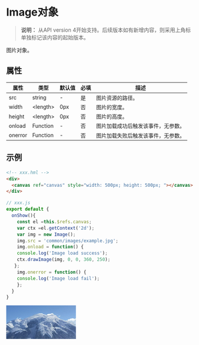 # Image对象

>  **说明：**
>  从API version 4开始支持。后续版本如有新增内容，则采用上角标单独标记该内容的起始版本。

图片对象。


## 属性

| 属性      | 类型             | 默认值  | 必填   | 描述                |
| ------- | -------------- | ---- | ---- | ----------------- |
| src     | string         | -    | 是    | 图片资源的路径。          |
| width   | &lt;length&gt; | 0px  | 否    | 图片的宽度。            |
| height  | &lt;length&gt; | 0px  | 否    | 图片的高度。            |
| onload  | Function       | -    | 否    | 图片加载成功后触发该事件，无参数。 |
| onerror | Function       | -    | 否    | 图片加载失败后触发该事件，无参数。 |


## 示例

```html
<!-- xxx.hml -->
<div>
  <canvas ref="canvas" style="width: 500px; height: 500px; "></canvas>
</div>
```

```js
// xxx.js
export default {
  onShow(){
    const el =this.$refs.canvas;
    var ctx =el.getContext('2d');  
    var img = new Image();
    img.src = 'common/images/example.jpg';
    img.onload = function() {
    console.log('Image load success');
    ctx.drawImage(img, 0, 0, 360, 250);
   };
    img.onerror = function() {
    console.log('Image load fail');
    };
  }
}
```


![zh-cn_image_0000001198530395](figures/zh-cn_image_0000001198530395.png)
